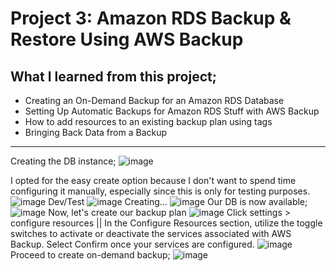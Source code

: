 # Project 3: Amazon RDS Backup &amp; Restore Using AWS Backup

## What I learned from this project;

- Creating an On-Demand Backup for an Amazon RDS Database
- Setting Up Automatic Backups for Amazon RDS Stuff with AWS Backup
- How to add resources to an existing backup plan using tags
- Bringing Back Data from a Backup


------------------------------------------------------------------
Creating the DB instance;
![image](https://github.com/DevSecOpsHQ/Project-3/assets/69714197/7ea8de6e-1dac-49b8-a86a-b3ada8d7e70e)

I opted for the easy create option because I don't want to spend time configuring it manually, especially since this is only for testing purposes.
![image](https://github.com/DevSecOpsHQ/Project-3/assets/69714197/dc49f759-593f-49ba-a639-eef88e4038cb)
Dev/Test
![image](https://github.com/DevSecOpsHQ/Project-3/assets/69714197/7bdd9fe4-3fcf-4226-9bff-1fa366ac4d50)
Creating...
![image](https://github.com/DevSecOpsHQ/Project-3/assets/69714197/514512c8-1a5e-4c96-beee-8a34becef41d)
Our DB is now available;
![image](https://github.com/DevSecOpsHQ/Project-3/assets/69714197/618c67a7-5192-41e7-8b74-03341f6295f6)
Now, let's create our backup plan
![image](https://github.com/DevSecOpsHQ/Project-3/assets/69714197/2144f868-a713-4b2e-b0e6-7947d2a4cab9)
Click settings > configure resources || In the Configure Resources section, utilize the toggle switches to activate or deactivate the services associated with AWS Backup. Select Confirm once your services are configured.
![image](https://github.com/DevSecOpsHQ/Project-3/assets/69714197/f11eb8d8-ac30-4213-bfa1-dc68d8514f96)
Proceed to create on-demand backup;
![image](https://github.com/DevSecOpsHQ/Project-3/assets/69714197/ede64b7e-3eae-4ab2-90dc-76b84dfac7c4)

